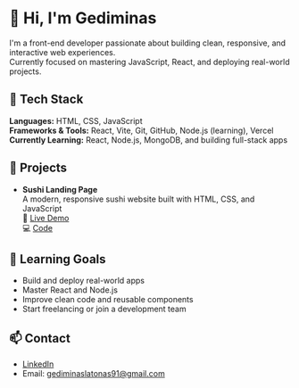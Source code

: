 # 👋 Hi, I'm Gediminas

I'm a front-end developer passionate about building clean, responsive, and interactive web experiences.  
Currently focused on mastering JavaScript, React, and deploying real-world projects.

## 🔧 Tech Stack

**Languages:** HTML, CSS, JavaScript  
**Frameworks & Tools:** React, Vite, Git, GitHub, Node.js (learning), Vercel  
**Currently Learning:** React, Node.js, MongoDB, and building full-stack apps


## 🚀 Projects

- **Sushi Landing Page**  
  A modern, responsive sushi website built with HTML, CSS, and JavaScript  
  🔗 [Live Demo](https://sushi-puce-chi.vercel.app)  
  💻 [Code](https://github.com/Gediminas91/sushi)


## 🎯 Learning Goals

- Build and deploy real-world apps
- Master React and Node.js
- Improve clean code and reusable components
- Start freelancing or join a development team

## 📫 Contact

- [LinkedIn](https://www.linkedin.com/in/gediminas91)
- Email: gediminaslatonas91@gmail.com
